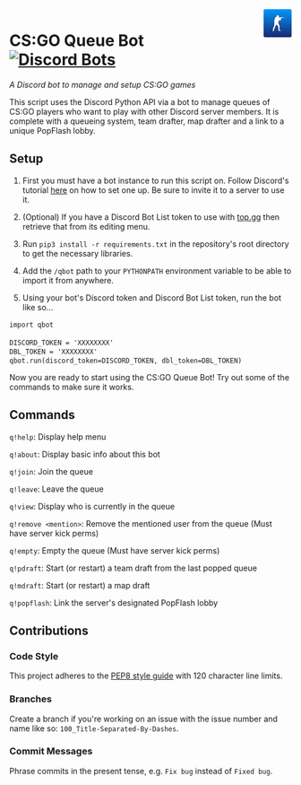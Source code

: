 <img src="assets/logo/rounded_logo.png" alt="10-Man Queues" align="right" width="50" height="50"/>

# CS:GO Queue Bot &ensp; [![Discord Bots](https://top.gg/api/widget/status/539669626863353868.svg)](https://top.gg/bot/539669626863353868)
*A Discord bot to manage and setup CS:GO games*

This script uses the Discord Python API via a bot to manage queues of CS:GO players who want to play with other Discord server members. It is complete with a queueing system, team drafter, map drafter and a link to a unique PopFlash lobby.


## Setup
1. First you must have a bot instance to run this script on. Follow Discord's tutorial [here](https://discord.onl/2019/03/21/how-to-set-up-a-bot-application/) on how to set one up. Be sure to invite it to a server to use it.

2. (Optional) If you have a Discord Bot List token to use with [top.gg](https://top.gg/) then retrieve that from its editing menu.

3. Run `pip3 install -r requirements.txt` in the repository's root directory to get the necessary libraries.

4. Add the `/qbot` path to your `PYTHONPATH` environment variable to be able to import it from anywhere.

5. Using your bot's Discord token and Discord Bot List token, run the bot like so...
```
import qbot

DISCORD_TOKEN = 'XXXXXXXX'
DBL_TOKEN = 'XXXXXXXX'
qbot.run(discord_token=DISCORD_TOKEN, dbl_token=DBL_TOKEN)
```


Now you are ready to start using the CS:GO Queue Bot! Try out some of the commands to make sure it works.


## Commands
`q!help`: Display help menu<br>

`q!about`: Display basic info about this bot<br>

`q!join`: Join the queue<br>

`q!leave`: Leave the queue<br>

`q!view`: Display who is currently in the queue<br>

`q!remove <mention>`: Remove the mentioned user from the queue (Must have server kick perms)<br>

`q!empty`: Empty the queue (Must have server kick perms)<br>

`q!pdraft`: Start (or restart) a team draft from the last popped queue<br>

`q!mdraft`: Start (or restart) a map draft<br>

`q!popflash`: Link the server's designated PopFlash lobby<br>


## Contributions

### Code Style
This project adheres to the [PEP8 style guide](https://www.python.org/dev/peps/pep-0008/) with 120 character line limits.

### Branches
Create a branch if you're working on an issue with the issue number and name like so: `100_Title-Separated-By-Dashes`.

### Commit Messages
Phrase commits in the present tense, e.g. `Fix bug` instead of `Fixed bug`.

